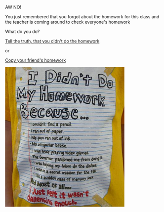 AW NO!

You just remembered that you forgot about the homework for this class and the teacher is coming around to check everyone's homework

What do you do?

[Tell the truth, that you didn't do the homework](../good-day/truth.md)

or

[Copy your friend's homework](busted.md)


![no hw](../images/nohomework.jpg)